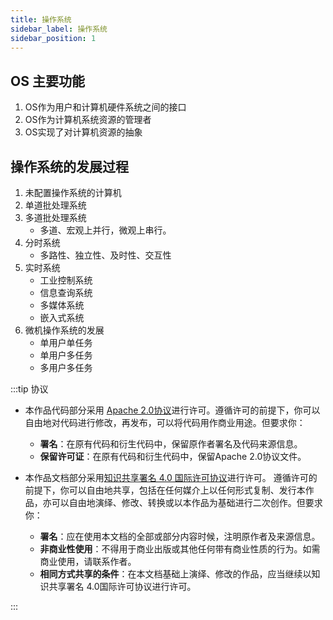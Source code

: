 ```yaml
---
title: 操作系统
sidebar_label: 操作系统
sidebar_position: 1
---
```

## OS 主要功能

1. OS作为用户和计算机硬件系统之间的接口
2. OS作为计算机系统资源的管理者
3. OS实现了对计算机资源的抽象

## 操作系统的发展过程

1. 未配置操作系统的计算机
2. 单道批处理系统
3. 多道批处理系统
   - 多道、宏观上并行，微观上串行。
4. 分时系统
   * 多路性、独立性、及时性、交互性
5. 实时系统
   - 工业控制系统
   - 信息查询系统
   - 多媒体系统
   - 嵌入式系统
6. 微机操作系统的发展
   - 单用户单任务
   - 单用户多任务
   - 多用户多任务


:::tip 协议

- 本作品代码部分采用 [Apache 2.0协议](https://www.apache.org/licenses/LICENSE-2.0)进行许可。遵循许可的前提下，你可以自由地对代码进行修改，再发布，可以将代码用作商业用途。但要求你：
  - **署名**：在原有代码和衍生代码中，保留原作者署名及代码来源信息。
  - **保留许可证**：在原有代码和衍生代码中，保留Apache 2.0协议文件。

- 本作品文档部分采用[知识共享署名 4.0 国际许可协议](http://creativecommons.org/licenses/by/4.0/)进行许可。 遵循许可的前提下，你可以自由地共享，包括在任何媒介上以任何形式复制、发行本作品，亦可以自由地演绎、修改、转换或以本作品为基础进行二次创作。但要求你：
  - **署名**：应在使用本文档的全部或部分内容时候，注明原作者及来源信息。
  - **非商业性使用**：不得用于商业出版或其他任何带有商业性质的行为。如需商业使用，请联系作者。
  - **相同方式共享的条件**：在本文档基础上演绎、修改的作品，应当继续以知识共享署名 4.0国际许可协议进行许可。

:::